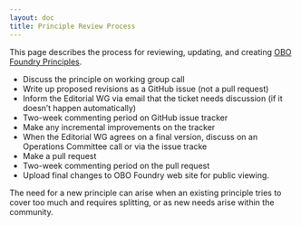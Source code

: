 ```yaml
---
layout: doc
title: Principle Review Process
---
```


This page describes the process for reviewing, updating, and creating [OBO Foundry Principles](http://obofoundry.github.io/principles/fp-000-summary.html).

- Discuss the principle on working group call
- Write up proposed revisions as a GitHub issue (not a pull request)
- Inform the Editorial WG via email that the ticket needs discussion (if it doesn’t happen automatically)
- Two-week commenting period on GitHub issue tracker
- Make any incremental improvements on the tracker
- When the Editorial WG agrees on a final version, discuss on an Operations Committee call or via the issue tracke
- Make a pull request
- Two-week commenting period on the pull request
- Upload final changes to OBO Foundry web site for public viewing.

The need for a new principle can arise when an existing principle tries to cover too much and requires splitting, or as new needs arise within the community.
